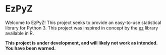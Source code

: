 # EzPyZ

Welcome to EzPyZ! This project seeks to provide an easy-to-use statistical library for Python 3. This project was inspired in concept by the [ez](https://github.com/mike-lawrence/ez) library available in R.  

**This project is under development, and will likely not work as intended. You have been warned.**
